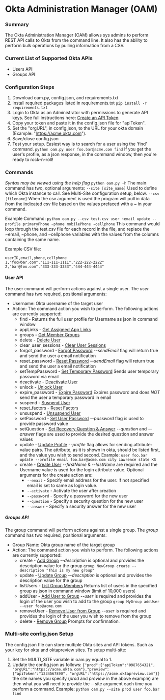 # Okta Administration Manager (OAM)

### Summary
The Okta Administration Manager (OAM) allows sys admins to perform REST API calls to Okta from the command line. It also has the ability to perform bulk operations by pulling information from a CSV.

### Current List of Supported Okta APIs
* Users API
* Groups API

### Configuration Steps
1. Download oam.py, config.json, and requirements.txt
2. Install required packages listed in requirements.txt
```pip install -r requirements.txt```
3. Login to Okta as an Administrator with permissions to generate API keys. See full instructions here: [Create an API Token](http://developer.okta.com/docs/api/getting_started/getting_a_token.html)
4. Copy your token and paste it in the config.json file for "apiToken".
5. Set the "orgURL", in config.json, to the URL for your okta domain (Example: "https://acme.okta.com").
6. Save/close config.json
7. Test your setup. Easiest way is to search for a user using the 'find' command.
```python oam.py user foo.bar@acme.com find```
If you get the user's profile, as a json response, in the command window, then you're ready to rock-n-roll!

### Commands
_Syntax may be viewed using the help flag_ ```python oam.py -h```
The main command has two, optional arguments:
```--site [site_name]``` Used to define which Okta instance to call. See Multi-Site configuration setup, below.
```--csv [filename]``` When the csv argument is used the program will pull in data from the indicated csv file based on the values prefaced with a ~ in your command.

Example Command:
```python oam.py --csv test.csv user ~email update --profile primaryPhone ~phone mobilePhone ~cellphone```
This command would loop through the test.csv file for each record in the file, and replace the ~email, ~phone, and ~cellphone variables with the values from the columns containing the same name.

Example CSV file:
```
userID,email,phone,cellphone
1,"foo@bar.com","111-111-1111","222-222-2222"
2,"bar@foo.com","333-333-3333","444-444-4444"
```



#### User API
The user command will perform actions against a single user. The _user_ command has two required, positional arguments:
* Username: Okta username of the target user
* Action: The command action you wish to perform. The following actions are currently supported:
	* find - Returns the full user profile for Username as json in command window
	* appLinks - [Get Assigned App Links](http://developer.okta.com/docs/api/resources/users.html#get-assigned-app-links)
	* groups - [Get Member Groups](http://developer.okta.com/docs/api/resources/users.html#get-member-groups)
	* delete - [Delete User](http://developer.okta.com/docs/api/resources/users.html#delete-user)
	* clear_user_sessions - [Clear User Sessions](http://developer.okta.com/docs/api/resources/users.html#clear-user-sessions)
	* forgot_password - [Forgot Password](http://developer.okta.com/docs/api/resources/users.html#forgot-password) _--sendEmail_ flag will return true and send the user a email notification
	* reset_password - [Reset Password](http://developer.okta.com/docs/api/resources/users.html#reset-password) _--sendEmail_ flag will return true and send the user a email notification
	* setTempPassword - [Set Temporary Password](http://developer.okta.com/docs/api/resources/users.html#expire-password) Sends user temporary password via email
	* deactivate - [Deactivate User](http://developer.okta.com/docs/api/resources/users.html#deactivate-user)
	* unlock - [Unlock User](http://developer.okta.com/docs/api/resources/users.html#unlock-user)
	* expire_password - [Expire Password](http://developer.okta.com/docs/api/resources/users.html#expire-password) Expires password and does _NOT_ send the user a temporary password in email
	* suspend - [Suspend User](http://developer.okta.com/docs/api/resources/users.html#suspend-user)
	* reset_factors - [Reset Factors](http://developer.okta.com/docs/api/resources/users.html#reset-factors)
	* unsuspend - [Unsuspend User](http://developer.okta.com/docs/api/resources/users.html#unsuspend-user)
	* setPassword - [Set User Password](http://developer.okta.com/docs/api/resources/users.html#set-password) _--password_ flag is used to provide password value
	* setQuestion - [Set Recovery Question & Answer](http://developer.okta.com/docs/api/resources/users.html#set-recovery-question--answer) _--question_ and _--answer_ flags are used to provide the desired question and answer values
	* update - [Update Profile](http://developer.okta.com/docs/api/resources/users.html#update-profile-1) _--profile_ flag allows for sending attribute: value pairs. The attribute, as it is shown in okta, should be listed first, and the value you wish to send second. Example:
	```user foo.bar update --profile email foo.bar@acme.com city Lawrence state KS```
    * create - [Create User](http://developer.okta.com/docs/api/resources/users.html#create-user) _--firstName_ & _--lastName_ are required and the Username value is used for the login attribute value. Optional arguments for the create action are:
        * ```--email``` - Specify email address for the user. If not specified email is set to same as login value.
        * ```--activate``` - Activate the user after creation
        * ```--password``` - Specify a password for the new user
        * ```--question``` - Specify a security question for the new user
        * ```--answer``` - Specify a security answer for the new user

##### Groups API
The group command will perform actions against a single group. The _group_ command has two required, positional arguments:
* Group Name: Okta group name of the target group
* Action: The command action you wish to perform. The following actions are currently supported:
    * create - [Add Group](http://developer.okta.com/docs/api/resources/groups.html#add-group) _--description_ is optional and provides the description value for the group
    ```group NewGroup create --description "This is my new group"```
    * update - [Update Group](http://developer.okta.com/docs/api/resources/groups.html#update-group) _--description_ is optional and provides the description value for the group
    * listUsers - [List Group Members](http://developer.okta.com/docs/api/resources/groups.html#list-group-members) Returns list of users in the specified group as json in command window (limit of 10,000 users)
    * addUser - [Add User to Group](http://developer.okta.com/docs/api/resources/groups.html#add-user-to-group) _--user_ is required and provides the login of the user you wish to add to the group
    ```group MyGroup addUser --user foo@acme.com```
    * removeUser - [Remove User from Group](http://developer.okta.com/docs/api/resources/groups.html#remove-user-from-group) _--user_ is required and provides the login of the user you wish to remove from the group
    * delete - [Remove Group](http://developer.okta.com/docs/api/resources/groups.html#remove-group) Prompts for confirmation.

### Multi-site config.json Setup
The config.json file can store multiple Okta sites and API tokens. Such as your key for okta and oktapreview sites. To setup multi-site:
1. Set the MULTI_SITE variable in oam.py equal to 1.
2. Update the config.json as follows:
```{"prod":{"apiToken":"0987654321", "orgURL":"https://acme.okta.com"},"preview":{"apiToken":"1234567890", "orgURL":"https://acme.oktapreview.com"}}```
the site names you specify (_prod_ and _preview_ in the above example) are then what you will need to provide the --site argument each time you perform a command.
Example:
```python oam.py --site prod user foo.bar find```